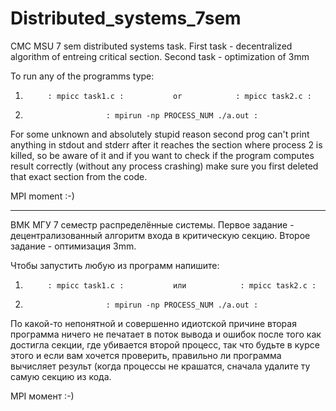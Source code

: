 # Distributed_systems_7sem
CMC MSU 7 sem distributed systems task. First task - decentralized algorithm of entreing critical section. Second task - optimization of 3mm

To run any of the programms type:
1)          : mpicc task1.c :           or            : mpicc task2.c :
2)                       : mpirun -np PROCESS_NUM ./a.out :

For some unknown and absolutely stupid reason second prog can't print anything in stdout and stderr after it reaches 
the section where process 2 is killed, so be aware of it and if you want to check if the program
computes result correctly (without any process crashing) make sure you first deleted that exact section from
the code.

MPI moment :-)

----------------------------------------------------------------------------------------------------------------------------------------------

ВМК МГУ 7 семестр распределённые системы. Первое задание - децентрализованный алгоритм входа в критическую секцию.
Второе задание - оптимизация 3mm.

Чтобы запустить любую из программ напишите:
1)          : mpicc task1.c :           или            : mpicc task2.c :
2)                       : mpirun -np PROCESS_NUM ./a.out :

По какой-то непонятной и совершенно идиотской причине вторая программа ничего не печатает
в поток вывода и ошибок после того как достигла секции, где убивается второй процесс, так что будьте в курсе этого
и если вам хочется проверить, правильно ли программа вычисляет результ (когда процессы не крашатся, 
сначала удалите ту самую секцию из кода.

MPI момент :-)
